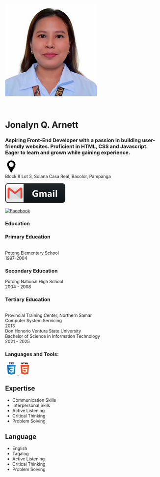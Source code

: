 <img src= "https://raw.githubusercontent.com/arnettjo211/arnettjo211/refs/heads/main/ID-PIC.png">
<h1>
 <br>
  Jonalyn Q. Arnett
  <br>
</h1>

### Aspiring Front-End Developer with a passion in building user-friendly websites. Proficient in HTML, CSS and Javascript. Eager to learn and grown while gaining experience. 




<img src= "https://raw.githubusercontent.com/arnettjo211/arnettjo211/refs/heads/main/location-icon.png"
alt = "Location" width= "40" height= "40" class= "center"> 
<br> Block 8 Lot 3, Solana Casa Real, Bacolor, Pampanga


<a href= "jtqa2112@gmail.com" target="_blank"><img src= "https://raw.githubusercontent.com/MikeCodesDotNET/ColoredBadges/master/svg/social/gmail.svg"><br></a>

 <a href = "https://www.facebook.com/share/1A63qoXj9i/" target="_blank"><img src= "https://upload.wikimedia.org/wikipedia/commons/thumb/b/b8/2021_Facebook_icon.svg/2048px-2021_Facebook_icon.svg.png"
alt = "Facebook" width= "40" height= "40" class= "center"></a>

### Education
<h3>Primary Education </h3> <br>
Potong Elementary School <br>
1997-2004 <br>
<h3>Secondary Education </h3>
Potong National High School <br>
2004 - 2008
<h3>Tertiary Education </h3> <br>
Provincial Training Center, Northern Samar <br>
Computer System Servicing <br>
2013 <br>
Don Honorio Ventura State University <br>
Bachelor of Science in Information Technology <br>
2021 - 2025


<h3 align="left">Languages and Tools:</h3>
<p align="left"> <a href="https://www.w3schools.com/css/" 
target="_blank" rel="noreferrer">
<img src="https://raw.githubusercontent.com/devicons/devicon/master/icons/css3/css3-original-wordmark.svg" 
alt="css3" width="40" height="40"/> </a>
<a href="https://www.w3.org/html/" target="_blank" rel="noreferrer"> 
<img src="https://raw.githubusercontent.com/devicons/devicon/master/icons/html5/html5-original-wordmark.svg"
 alt="html5" width="40" height="40"/> </a> </p>





## Expertise 

* Communication Skills
* Interpersonal Skils
* Active Listening
* Critical Thinking
* Problem Solving

## Language

* English
* Tagalog
* Active Listening
* Critical Thinking
* Problem Solving
